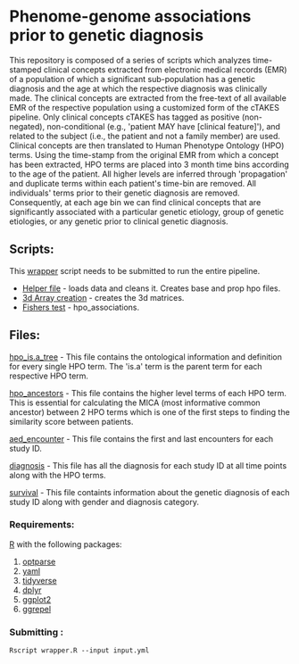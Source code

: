# Phenome-genome associations prior to genetic diagnosis

This repository is composed of a series of scripts which analyzes time-stamped clinical concepts extracted from electronic medical records (EMR) of a population of which a significant sub-population has a genetic diagnosis and the age at which the respective diagnosis was clinically made.
The clinical concepts are extracted from the free-text of all available EMR of the respective population using a customized form of the cTAKES pipeline. Only clinical concepts cTAKES has tagged as positive (non-negated), non-conditional (e.g., 'patient MAY have [clinical feature]'), and related to the subject (i.e., the patient and not a family member) are used. Clinical concepts are then translated to Human Phenotype Ontology (HPO) terms. Using the time-stamp from the original EMR from which a concept has been extracted, HPO terms are placed into 3 month time bins according to the age of the patient. All higher levels are inferred through 'propagation' and duplicate terms within each patient's time-bin are removed. All individuals' terms prior to their genetic diagnosis are removed.
Consequently, at each age bin we can find clinical concepts that are significantly associated with a particular genetic etiology, group of genetic etiologies, or any genetic prior to clinical genetic diagnosis.


## Scripts:

This [wrapper](https://github.com/shiva-g/The-Cube/blob/master/wrapper.R) script needs to be submitted to run the entire pipeline.

* [Helper file](https://github.com/shiva-g/The-Cube/blob/master/scripts/helper_file.R)  - loads data and cleans it. Creates base and prop hpo files. 
* [3d Array creation](https://github.com/shiva-g/The-Cube/blob/master/scripts/3d_arrays.R) - creates the 3d matrices.
* [Fishers test](https://github.com/shiva-g/The-Cube/blob/master/scripts/hpo_associations.R) - hpo_associations.


## Files: ##

[hpo_is.a_tree](https://github.com/shiva-g/The-Cube/blob/master/files/hpo_is.a_tree.csv) - This file contains the ontological information and definition for every single HPO term. The 'is.a' term is the parent term for each respective HPO term.

[hpo_ancestors](https://github.com/shiva-g/The-Cube/blob/master/files/hpo_ancestors.csv) -  This file contains the higher level terms of each HPO term. This is essential for calculating the MICA (most informative common ancestor) between 2 HPO terms which is one of the first steps to finding the similarity score between patients.

[aed_encounter](https://github.com/shiva-g/The-Cube/blob/master/files/aed_encounter.csv) -  This file contains the first and last encounters for each study ID.

[diagnosis](https://github.com/shiva-g/The-Cube/blob/master/files/diagnosis.csv) -  This file has all the diagnosis for each study ID at all time points along with the HPO terms.

[survival](https://github.com/shiva-g/The-Cube/blob/master/files/survival.csv) -  This file containts information about the genetic diagnosis of each study ID along with gender and diagnosis category.



### Requirements:
  [R](https://www.r-project.org/) with the following packages:
1. [optparse](https://cran.r-project.org/web/packages/optparse/index.html)
2. [yaml](https://cran.r-project.org/web/packages/yaml/index.html)
3. [tidyverse](https://cran.r-project.org/web/packages/tidyverse/index.html)
4. [dplyr](https://cran.r-project.org/web/packages/dplyr/index.html)
5. [ggplot2](https://cran.r-project.org/web/packages/ggplot2/index.html)
6. [ggrepel](https://cran.r-project.org/web/packages/ggrepel/index.html)

### Submitting :

```
Rscript wrapper.R --input input.yml
```
